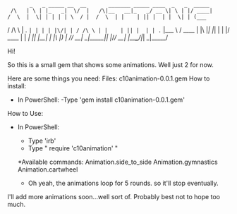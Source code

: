            _   _ _____ __  __       _______ _____ ____  _   _  _____ 
     /\   | \ | |_   _|  \/  |   /\|__   __|_   _/ __ \| \ | |/ ____|
    /  \  |  \| | | | | \  / |  /  \  | |    | || |  | |  \| | (___  
   / /\ \ | . ` | | | | |\/| | / /\ \ | |    | || |  | | . ` |\___ \ 
  / ____ \| |\  |_| |_| |  | |/ ____ \| |   _| || |__| | |\  |____) |
 /_/    \_\_| \_|_____|_|  |_/_/    \_\_|  |_____\____/|_| \_|_____/ 
                                                                     
                                                                     
Hi!

So this is a small gem that shows some animations. Well just 2 for now.

Here are some things you need:
 Files:
   c10animation-0.0.1.gem
How to install:
 - In PowerShell:
   -Type 'gem install c10animation-0.0.1.gem'


How to Use:
 - In PowerShell:
   - Type 'irb'
   - Type " require 'c10animation' "
	
	*Available commands:
		Animation.side_to_side
		Animation.gymnastics
		Animation.cartwheel
	

	* Oh yeah, the animations loop for 5 rounds. so it'll stop eventually.

I'll add more animations soon...well sort of. Probably best not to hope too much.





